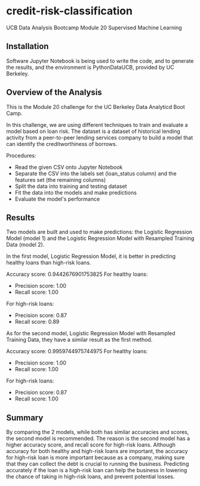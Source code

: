 # credit-risk-classification
UCB Data Analysis Bootcamp Module 20 Supervised Machine Learning


## Installation

Software Jupyter Notebook is being used to write the code, and to generate the results, and the environment is PythonDataUCB, provided by UC Berkeley.


## Overview of the Analysis

This is the Module 20 challenge for the UC Berkeley Data Analyticd Boot Camp.

In this challenge, we are using different techniques to train and evaluate a model based on loan risk. The dataset is a dataset of historical lending activity from a peer-to-peer lending services company to build a model that can identify the creditworthiness of borrows.

Procedures:
- Read the given CSV onto Jupyter Notebook
- Separate the CSV into the labels set (loan_status column) and the features set (the remaining columns)
- Split the data into training and testing dataset
- Fit the data into the models and make predictions
- Evaluate the model's performance

## Results

Two models are built and used to make predictions: the Logistic Regression Model (model 1) and the Logistic Regression Model with Resampled Training Data (model 2).

In the first model, Logistic Regression Model, it is better in predicting healthy loans than high-risk loans.

Accuracy score: 0.9442676901753825
For healthy loans: 
- Precision score: 1.00
- Recall score: 1.00

For high-risk loans:
- Precision score: 0.87
- Recall score: 0.89

As for the second model, Logistic Regression Model with Resampled Training Data, they have a similar result as the first method.

Accuracy score: 0.9959744975744975
For healthy loans: 
- Precision score: 1.00
- Recall score: 1.00

For high-risk loans:
- Precision score: 0.87
- Recall score: 1.00

## Summary

By comparing the 2 models, while both has similar accuracies and scores, the second model is recommended. The reason is the second model has a higher accuracy score, and recall score for high-risk loans. Although accuracy for both healthy and high-risk loans are important, the accuracy for high-risk loan is more important because as a company, making sure that they can collect the debt is crucial to running the business. Predicting accurately if the loan is a high-risk loan can help the business in lowering the chance of taking in high-risk loans, and prevent potential losses.
